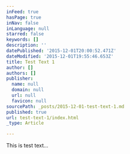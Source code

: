 ```yaml
---
inFeed: true
hasPage: true
inNav: false
inLanguage: null
starred: false
keywords: []
description: ''
datePublished: '2015-12-01T20:00:52.471Z'
dateModified: '2015-12-01T19:55:46.653Z'
title: Test Text 1
author: []
authors: []
publisher:
  name: null
  domain: null
  url: null
  favicon: null
sourcePath: _posts/2015-12-01-test-text-1.md
published: true
url: test-text-1/index.html
_type: Article

---
```

This is test text...